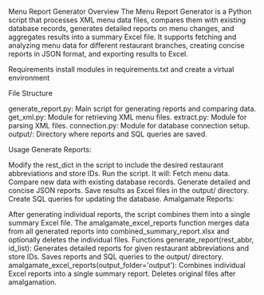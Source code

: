 Menu Report Generator
Overview
The Menu Report Generator is a Python script that processes XML menu data files, compares them with existing database records, generates detailed reports on menu changes, and aggregates results into a summary Excel file. It supports fetching and analyzing menu data for different restaurant branches, creating concise reports in JSON format, and exporting results to Excel.

Requirements
install modules in requirements.txt and create a virtual environment

File Structure


generate_report.py: Main script for generating reports and comparing data.
get_xml.py: Module for retrieving XML menu files.
extract.py: Module for parsing XML files.
connection.py: Module for database connection setup.
output/: Directory where reports and SQL queries are saved.


Usage
Generate Reports:

Modify the rest_dict in the script to include the desired restaurant abbreviations and store IDs.
Run the script. It will:
Fetch menu data.
Compare new data with existing database records.
Generate detailed and concise JSON reports.
Save results as Excel files in the output/ directory.
Create SQL queries for updating the database.
Amalgamate Reports:

After generating individual reports, the script combines them into a single summary Excel file.
The amalgamate_excel_reports function merges data from all generated reports into combined_summary_report.xlsx and optionally deletes the individual files.
Functions
generate_report(rest_abbr, id_list): Generates detailed reports for given restaurant abbreviations and store IDs. Saves reports and SQL queries to the output/ directory.
amalgamate_excel_reports(output_folder='output'): Combines individual Excel reports into a single summary report. Deletes original files after amalgamation.
